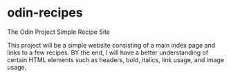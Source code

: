 # odin-recipes
The Odin Project Simple Recipe Site

This project will be a simple website consisting of a main index page and links to a few recipes. BY the end, I will have a better understanding of certain HTML elements such as headers, bold, italics, link usage, and image usage.
